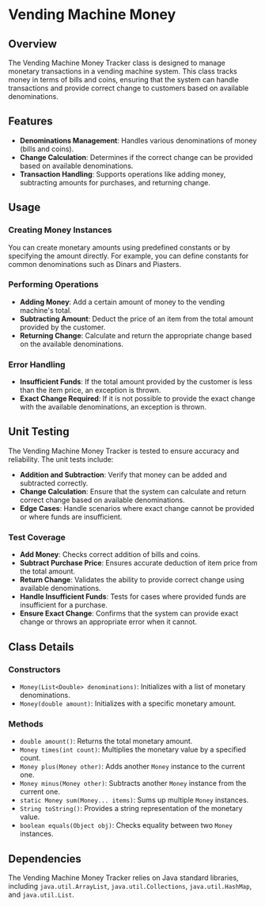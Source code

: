 # Vending Machine Money 

## Overview

The Vending Machine Money Tracker class is designed to manage monetary transactions in a vending machine system. This class tracks money in terms of bills and coins, ensuring that the system can handle transactions and provide correct change to customers based on available denominations.

## Features

- **Denominations Management**: Handles various denominations of money (bills and coins).
- **Change Calculation**: Determines if the correct change can be provided based on available denominations.
- **Transaction Handling**: Supports operations like adding money, subtracting amounts for purchases, and returning change.

## Usage

### Creating Money Instances

You can create monetary amounts using predefined constants or by specifying the amount directly. For example, you can define constants for common denominations such as Dinars and Piasters.

### Performing Operations

- **Adding Money**: Add a certain amount of money to the vending machine's total.
- **Subtracting Amount**: Deduct the price of an item from the total amount provided by the customer.
- **Returning Change**: Calculate and return the appropriate change based on the available denominations.

### Error Handling

- **Insufficient Funds**: If the total amount provided by the customer is less than the item price, an exception is thrown.
- **Exact Change Required**: If it is not possible to provide the exact change with the available denominations, an exception is thrown.

## Unit Testing

The Vending Machine Money Tracker is tested to ensure accuracy and reliability. The unit tests include:

- **Addition and Subtraction**: Verify that money can be added and subtracted correctly.
- **Change Calculation**: Ensure that the system can calculate and return correct change based on available denominations.
- **Edge Cases**: Handle scenarios where exact change cannot be provided or where funds are insufficient.

### Test Coverage

- **Add Money**: Checks correct addition of bills and coins.
- **Subtract Purchase Price**: Ensures accurate deduction of item price from the total amount.
- **Return Change**: Validates the ability to provide correct change using available denominations.
- **Handle Insufficient Funds**: Tests for cases where provided funds are insufficient for a purchase.
- **Ensure Exact Change**: Confirms that the system can provide exact change or throws an appropriate error when it cannot.

## Class Details

### Constructors

- `Money(List<Double> denominations)`: Initializes with a list of monetary denominations.
- `Money(double amount)`: Initializes with a specific monetary amount.

### Methods

- `double amount()`: Returns the total monetary amount.
- `Money times(int count)`: Multiplies the monetary value by a specified count.
- `Money plus(Money other)`: Adds another `Money` instance to the current one.
- `Money minus(Money other)`: Subtracts another `Money` instance from the current one.
- `static Money sum(Money... items)`: Sums up multiple `Money` instances.
- `String toString()`: Provides a string representation of the monetary value.
- `boolean equals(Object obj)`: Checks equality between two `Money` instances.

## Dependencies

The Vending Machine Money Tracker relies on Java standard libraries, including `java.util.ArrayList`, `java.util.Collections`, `java.util.HashMap`, and `java.util.List`.


